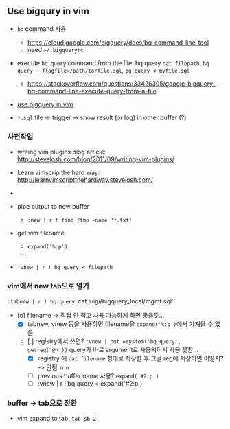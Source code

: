 ## Use bigqury in vim

- `bq` command 사용
  - https://cloud.google.com/bigquery/docs/bq-command-line-tool
  - need `~/.bigqueryrc`

- execute `bq query` command from the file: bq query `cat filepath`, `bq query --flagfile=/path/to/file.sql`, `bq query < myfile.sql`
  - https://stackoverflow.com/questions/33426395/google-bigquery-bq-command-line-execute-query-from-a-file
- [use bigquery in vim](use-bigquery-in-vim)

- `*.sql` file -> trigger -> show result (or log) in other buffer (?)


### 사전작업

- writing vim plugins blog article: http://stevelosh.com/blog/2011/09/writing-vim-plugins/
- Learn vimscrip the hard way: http://learnvimscriptthehardway.stevelosh.com/
- 

- pipe output to new buffer
  - `:new | r ! find /tmp -name '*.txt'`
- get vim filename
  - `expand('%:p')`
  - 

- `:vnew | r ! bq query < filepath`

### vim에서 new tab으로 열기
`:tabnew | r ! bq query `cat luigi/bigquery_local/mgmt.sql``

- [o] filename -> 직접 안 적고 사용 가능하게 하면 좋을듯...
  - [X] tabnew, vnew 등을 사용하면 filename을 `expand('%:p')`에서 가져올 수 없음
  - [.] registry에서 쓰면? `:vnew | put =system('bq query', getreg('@n'))` query가 바로 argument로 사용되어서 사용 못함...
	- [X] registry 에 `cat filename` 형태로 저장한 후 그걸 reg에 저장하면 어떨지? -> 안됨 ㅠㅠ
    - [ ] previous buffer name 사용? `expand('#2:p')`
    - [ ] :vnew | r ! bq query < expand('#2:p')

### buffer -> tab으로 전환
- vim expand to tab: `tab sb 2`

